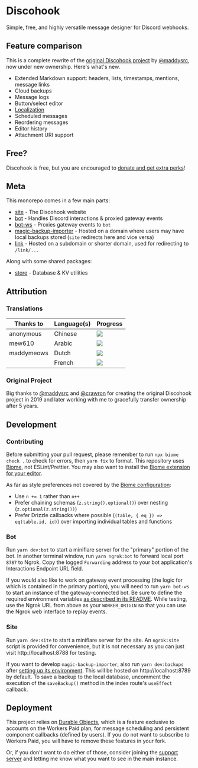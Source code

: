 # Discohook

Simple, free, and highly versatile message designer for Discord webhooks.

## Feature comparison

This is a complete rewrite of the [original Discohook project](https://github.com/discohook/site) by [@maddysrc](https://github.com/maddysrc), now under new ownership. Here's what's new.

- Extended Markdown support: headers, lists, timestamps, mentions, message links
- Cloud backups
- Message logs
- Button/select editor
- [Localization](https://translate.shay.cat/engage/discohook/)
- Scheduled messages
- Reordering messages
- Editor history
- Attachment URI support
<!-- - Mobile-specific preview toggle for ironing out Discord inconsistencies -->
<!-- - Custom bots -->

## Free?

Discohook is free, but you are encouraged to [donate and get extra perks](https://discohook.app/donate)!

## Meta

This monorepo comes in a few main parts:

- [site](/packages/site) - The Discohook website
- [bot](/packages/bot) - Handles Discord interactions & proxied gateway events
- [bot-ws](/packages/bot-ws) - Proxies gateway events to `bot`
- [magic-backup-importer](/packages/magic-backup-importer) - Hosted on a domain where users may have local backups stored (`site` redirects here and vice versa)
- [link](/packages/link) - Hosted on a subdomain or shorter domain, used for redirecting to `/link/...`

Along with some shared packages:

- [store](/packages/store) - Database & KV utilities

## Attribution

### Translations

| Thanks to  | Language(s) | Progress |
|------------|-------------|----------|
| anonymous  | Chinese     | [![](https://translate.shay.cat/widget/discohook/-/zh_Hans/svg-badge.svg)](https://translate.shay.cat/engage/discohook/-/zh_Hans/) |
| mew610     | Arabic      | [![](https://translate.shay.cat/widget/discohook/-/ar/svg-badge.svg)](https://translate.shay.cat/engage/discohook/-/ar/)           |
| maddymeows | Dutch       | [![](https://translate.shay.cat/widget/discohook/-/nl/svg-badge.svg)](https://translate.shay.cat/engage/discohook/-/nl/)           |
|            | French      | [![](https://translate.shay.cat/widget/discohook/-/fr/svg-badge.svg)](https://translate.shay.cat/engage/discohook/-/fr/)           |

### Original Project

Big thanks to [@maddysrc](https://github.com/maddysrc) and [@crawron](https://twitter.com/Crawron) for creating the original Discohook project in 2019 and later working with me to gracefully transfer ownership after 5 years.

## Development

### Contributing

Before submitting your pull request, please remember to run `npx biome check .` to check for errors, then `yarn fix` to format. This repository uses [Biome](https://biomejs.dev), not ESLint/Prettier. You may also want to install the [Biome extension for your editor](https://biomejs.dev/guides/integrate-in-editor).

As far as style preferences not covered by the [Biome configuration](/biome.json):

- Use `n += 1` rather than `n++`
- Prefer chaining schemas (`z.string().optional()`) over nesting (`z.optional(z.string())`)
- Prefer Drizzle callbacks where possible (`(table, { eq }) => eq(table.id, id)`) over importing individual tables and functions

### Bot

Run `yarn dev:bot` to start a miniflare server for the "primary" portion of the bot. In another terminal window, run `yarn ngrok:bot` to forward local port `8787` to Ngrok. Copy the logged `Forwarding` address to your bot application's Interactions Endpoint URL field.

If you would also like to work on gateway event processing (the logic for which is contained in the primary portion), you will need to run `yarn bot-ws` to start an instance of the gateway-connected bot. Be sure to define the required environment variables [as described in its README](/packages/bot-ws/README.md#setup). While testing, use the Ngrok URL from above as your `WORKER_ORIGIN` so that you can use the Ngrok web interface to replay events.

### Site

Run `yarn dev:site` to start a miniflare server for the site. An `ngrok:site` script is provided for convenience, but it is not necessary as you can just visit http://localhost:8788 for testing.

If you want to develop `magic-backup-importer`, also run `yarn dev:backups` after [setting up its environment](/packages/magic-backup-importer/README.md#development). This will be hosted on http://localhost:8789 by default. To save a backup to the local database, uncomment the execution of the `saveBackup()` method in the index route's `useEffect` callback.

## Deployment

This project relies on [Durable Objects](https://developers.cloudflare.com/durable-objects/), which is a feature exclusive to accounts on the Workers Paid plan, for message scheduling and persistent component callbacks (defined by users). If you do not want to subscribe to Workers Paid, you will have to remove these features in your fork.

Or, if you don't want to do either of those, consider joining the [support server](https://discohook.app/discord) and letting me know what you want to see in the main instance.
